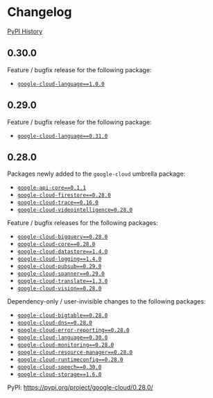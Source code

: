 # Changelog

[PyPI History][1]

[1]: https://pypi.org/project/google-cloud/#history

## 0.30.0

Feature / bugfix release for the following package:

  *  [`google-cloud-language==1.0.0`](https://pypi.org/project/google-cloud-language/1.0.0/)

## 0.29.0

Feature / bugfix release for the following package:

- [`google-cloud-language==0.31.0`](https://pypi.org/project/google-cloud-language/0.31.0/)

## 0.28.0

Packages newly added to the `google-cloud` umbrella package:

- [`google-api-core==0.1.1`](https://pypi.org/project/google-api-core/0.1.1/)
- [`google-cloud-firestore==0.28.0`](https://pypi.org/project/google-cloud-firestore/0.28.0/)
- [`google-cloud-trace==0.16.0`](https://pypi.org/project/google-cloud-trace/0.16.0/)
- [`google-cloud-videointelligence=0.28.0`](https://pypi.org/project/google-cloud-videointelligence/0.28.0/)

Feature / bugfix releases for the following packages:

- [`google-cloud-bigquery==0.28.0`](https://pypi.org/project/google-cloud-bigquery/0.28.0/)
- [`google-cloud-core==0.28.0`](https://pypi.org/project/google-cloud-core/0.28.0/)
- [`google-cloud-datastore==1.4.0`](https://pypi.org/project/google-cloud-datastore/1.4.0/)
- [`google-cloud-logging==1.4.0`](https://pypi.org/project/google-cloud-logging/1.4.0/)
- [`google-cloud-pubsub==0.29.0`](https://pypi.org/project/google-cloud-pubsub/0.29.0/)
- [`google-cloud-spanner==0.29.0`](https://pypi.org/project/google-cloud-spanner/0.29.0/)
- [`google-cloud-translate==1.3.0`](https://pypi.org/project/google-cloud-translate/1.3.0/)
- [`google-cloud-vision==0.28.0`](https://pypi.org/project/google-cloud-vision/0.28.0/)

Dependency-only / user-invisible changes to the following packages:

- [`google-cloud-bigtable==0.28.0`](https://pypi.org/project/google-cloud-bigtable/0.28.0/)
- [`google-cloud-dns==0.28.0`](https://pypi.org/project/google-cloud-dns/0.28.0/)
- [`google-cloud-error-reporting==0.28.0`](https://pypi.org/project/google-cloud-error-reporting/0.28.0/)
- [`google-cloud-language==0.30.0`](https://pypi.org/project/google-cloud-language/0.30.0/)
- [`google-cloud-monitoring==0.28.0`](https://pypi.org/project/google-cloud-monitoring/0.28.0/)
- [`google-cloud-resource-manager==0.28.0`](https://pypi.org/project/google-cloud-resource-manager/0.28.0/)
- [`google-cloud-runtimeconfig==0.28.0`](https://pypi.org/project/google-cloud-runtimeconfig/0.28.0/)
- [`google-cloud-speech==0.30.0`](https://pypi.org/project/google-cloud-speech/0.30.0/)
- [`google-cloud-storage==1.6.0`](https://pypi.org/project/google-cloud-storage/1.6.0/)

PyPI: https://pypi.org/project/google-cloud/0.28.0/
